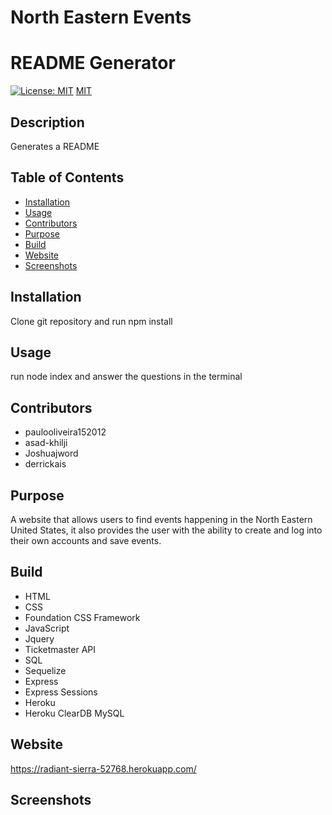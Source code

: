 # North Eastern Events

# README Generator

[![License: MIT](https://img.shields.io/badge/License-MIT-yellow.svg)](https://opensource.org/licenses/MIT)
[MIT](https://opensource.org/licenses/MIT)

## Description 

Generates a README

## Table of Contents 

* [Installation](#installation)
* [Usage](#usage)
* [Contributors](#contributors)
* [Purpose](#Purpose)
* [Build](#Build)
* [Website](#Website)
* [Screenshots](#Screenshots)

## Installation

Clone git repository and run npm install

## Usage

run node index and answer the questions in the terminal

## Contributors

* paulooliveira152012
* asad-khilji
* Joshuajword
* derrickais

## Purpose
A website that allows users to find events happening in the North Eastern United States, it also provides the user with the ability to create and log into their own accounts and save events.

## Build
* HTML
* CSS
* Foundation CSS Framework
* JavaScript
* Jquery
* Ticketmaster API
* SQL
* Sequelize
* Express
* Express Sessions
* Heroku
* Heroku ClearDB MySQL

## Website
https://radiant-sierra-52768.herokuapp.com/

## Screenshots

